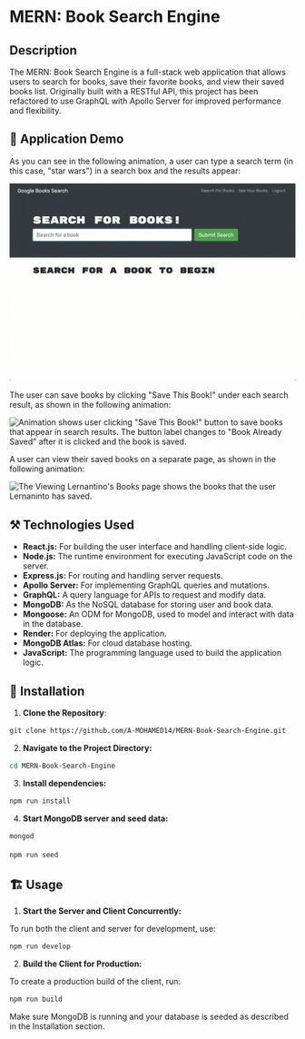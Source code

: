 # MERN: Book Search Engine

## Description

The MERN: Book Search Engine is a full-stack web application that allows users to search for books, save their favorite books, and view their saved books list. Originally built with a RESTful API, this project has been refactored to use GraphQL with Apollo Server for improved performance and flexibility.

## 🎥 Application Demo

As you can see in the following animation, a user can type a search term (in this case, "star wars") in a search box and the results appear:

![Animation shows "star wars" typed into a search box and books about Star Wars appearing as results.](./assets/demo-01.gif)

The user can save books by clicking "Save This Book!" under each search result, as shown in the following animation:

![Animation shows user clicking "Save This Book!" button to save books that appear in search results. The button label changes to "Book Already Saved" after it is clicked and the book is saved.](./assets/demo-02.gif)

A user can view their saved books on a separate page, as shown in the following animation:

![The Viewing Lernantino's Books page shows the books that the user Lernaninto has saved.](./assets/demo-03.gif)

## ⚒️ Technologies Used

- **React.js:** For building the user interface and handling client-side logic.
- **Node.js:** The runtime environment for executing JavaScript code on the server.
- **Express.js:** For routing and handling server requests.
- **Apollo Server:** For implementing GraphQL queries and mutations.
- **GraphQL:** A query language for APIs to request and modify data.
- **MongoDB:** As the NoSQL database for storing user and book data.
- **Mongoose:** An ODM for MongoDB, used to model and interact with data in the database.
- **Render:** For deploying the application.
- **MongoDB Atlas:** For cloud database hosting.
- **JavaScript:** The programming language used to build the application logic.

## 🚀 Installation

1. **Clone the Repository**:

```sh
git clone https://github.com/A-MOHAMED14/MERN-Book-Search-Engine.git
```

2. **Navigate to the Project Directory:**

```sh
cd MERN-Book-Search-Engine
```

3. **Install dependencies:**

```sh
npm run install
```

4. **Start MongoDB server and seed data:**

```sh
mongod

npm run seed
```

## 🏗️ Usage

1. **Start the Server and Client Concurrently:**

To run both the client and server for development, use:

```sh
npm run develop
```

2. **Build the Client for Production:**

To create a production build of the client, run:

```sh
npm run build
```

Make sure MongoDB is running and your database is seeded as described in the Installation section.
